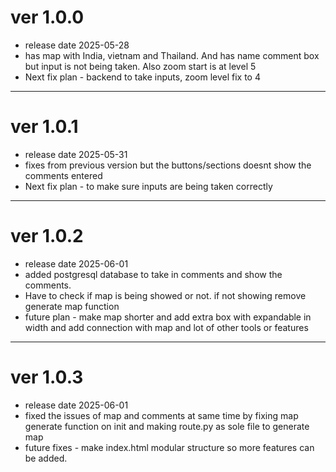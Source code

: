 # ver 1.0.0 
- release date 2025-05-28
- has map with India, vietnam and Thailand. And has name comment box but input is not being taken. Also zoom start is at level 5
- Next fix plan - backend to take inputs, zoom level fix to 4
---

# ver 1.0.1
- release date 2025-05-31
- fixes from previous version but the buttons/sections doesnt show the comments entered
- Next fix plan - to make sure inputs are being taken correctly
---

# ver 1.0.2
- release date 2025-06-01
- added postgresql database to take in comments and show the comments. 
- Have to check if map is being showed or not. if not showing remove generate map function
- future plan - make map shorter and add extra box with expandable in width and add connection with map and lot of other tools or features
---

# ver 1.0.3
- release date 2025-06-01
- fixed the issues of map and comments at same time by fixing map generate function on init and making route.py as sole file to generate map
- future fixes - make index.html modular structure so more features can be added.